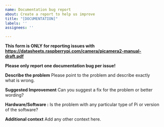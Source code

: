 ```yaml
---
name: Documentation bug report
about: Create a report to help us improve
title: "[DOCUMENTATION]"
labels: ''
assignees: ''

---
```

**This form is ONLY for reporting issues with https://datasheets.raspberrypi.com/camera/picamera2-manual-draft.pdf**

**Please only report one documentation bug per issue!**

**Describe the problem**
Please point to the problem and describe exactly what is wrong.

**Suggested Improvement**
Can you suggest a fix for the problem or better wording?

**Hardware/Software :**
Is the problem with any particular type of Pi or version of the software?

**Additional context**
Add any other context here.
